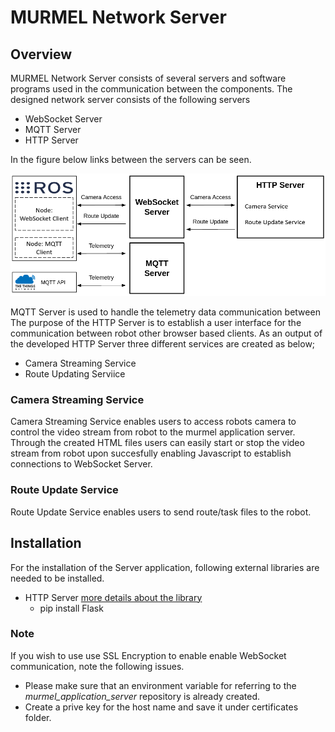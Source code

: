 
# MURMEL Network Server

## Overview
MURMEL Network Server consists of several servers and software programs used in the communication between the components.
The designed network server consists of the following servers
- WebSocket Server
- MQTT Server
- HTTP Server

In the figure below links between the servers can be seen.

<img src="../images/murmel_servers_overview2.png" alt =" asda" > 

MQTT Server is used to handle the telemetry data communication between
The purpose of the HTTP Server is to establish a user interface for the communication between robot other browser based clients. As an output of the developed HTTP Server three different services are created as below;
- Camera Streaming Service
- Route Updating Serviice

### Camera Streaming Service
Camera Streaming Service enables users to access robots camera to control the video stream from robot to the murmel application server. Through the created HTML files users can easily start or stop the video stream from robot upon succesfully enabling Javascript to establish connections to WebSocket Server.


### Route Update Service
Route Update Service enables users to send route/task files to the robot.


## Installation
For the installation of the Server application, following external libraries are needed to be installed.
- HTTP Server [more details about the library](https://pypi.org/project/Flask/)
  - pip install Flask

### Note
If you wish to use use SSL Encryption to enable enable WebSocket communication, note the following issues.
- Please make sure that an environment variable for referring to the  *murmel_application_server* repository is already created.
- Create a prive key for the host name and save it under certificates folder.


